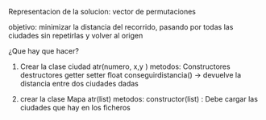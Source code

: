 Representacion de la solucion: vector de permutaciones

objetivo: minimizar la distancia del recorrido, pasando por todas las ciudades sin 
repetirlas y volver al origen 


¿Que hay que hacer?

1. Crear la clase ciudad atr(numero, x,y )
   metodos: 
		Constructores destructores
		getter setter 
		float conseguirdistancia() -> devuelve la distancia entre dos ciudades dadas

2. crear la clase Mapa atr(list<ciudad>)
   metodos: 
		constructor(list<ficheros>) : Debe cargar las ciudades que hay en los ficheros 
